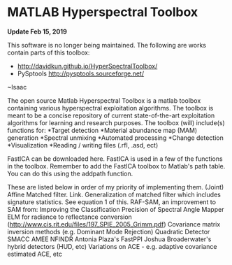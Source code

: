 # MATLAB Hyperspectral Toolbox

**Update Feb 15, 2019**

This software is no longer being maintained.  The following are works contain parts of this toolbox:

* http://davidkun.github.io/HyperSpectralToolbox/ 
* PySptools http://pysptools.sourceforge.net/


~Isaac

The open source Matlab Hyperspectral Toolbox is a matlab toolbox containing various hyperspectral exploitation algorithms. The toolbox is meant to be a concise repository of current state-of-the-art exploitation algorithms for learning and research purposes. The toolbox (will) include(s) functions for:
*Target detection
*Material abundance map (MAM) generation
*Spectral unmixing
*Automated processing
*Change detection
*Visualization
*Reading / writing files (.rfl, .asd, ect)

FastICA can be downloaded here. FastICA is used in a few of the functions in the toolbox. Remember to add the FastICA toolbox to Matlab's path table. You can do this using the addpath function.

These are listed below in order of my priority of implementing them.
(Joint) Affine Matched filter. Link.
Generalization of matched filter which includes signature statistics. See equation 1 of this.
RAF-SAM, an improvement to SAM from: Improving the Classification Precision of Spectral Angle Mapper
ELM for radiance to reflectance conversion (http://www.cis.rit.edu/files/197_SPIE_2005_Grimm.pdf)
Covariance matrix inversion methods (e.g. Dominant Mode Rejection)
Quadratic Detector
SMACC
AMEE
NFINDR
Antonia Plaza's FastPPI
Joshua Broaderwater's hybrid detectors (HUD, etc)
Variations on ACE - e.g. adaptive covariance estimated ACE, etc
